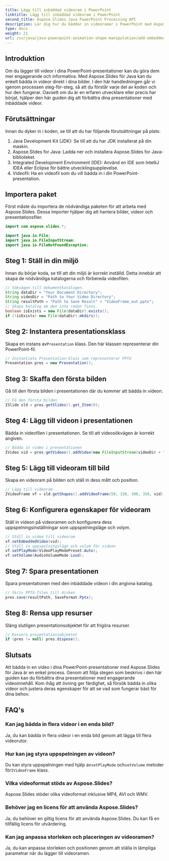 ```yaml
---
title: Lägg till inbäddad videoram i PowerPoint
linktitle: Lägg till inbäddad videoram i PowerPoint
second_title: Aspose.Slides Java PowerPoint Processing API
description: Lär dig hur du bäddar in videoramar i PowerPoint med Aspose.Slides för Java med denna steg-för-steg handledning. Förbättra dina presentationer enkelt.
type: docs
weight: 21
url: /sv/java/java-powerpoint-animation-shape-manipulation/add-embedded-video-frame-powerpoint/
---
```

## Introduktion
Om du lägger till videor i dina PowerPoint-presentationer kan du göra dem mer engagerande och informativa. Med Aspose.Slides för Java kan du enkelt bädda in videor direkt i dina bilder. I den här handledningen går vi igenom processen steg-för-steg, så att du förstår varje del av koden och hur den fungerar. Oavsett om du är en erfaren utvecklare eller precis har börjat, hjälper den här guiden dig att förbättra dina presentationer med inbäddade videor.
## Förutsättningar
Innan du dyker in i koden, se till att du har följande förutsättningar på plats:
1. Java Development Kit (JDK): Se till att du har JDK installerat på din maskin.
2. Aspose.Slides for Java: Ladda ner och installera Aspose.Slides for Java-biblioteket.
3. Integrated Development Environment (IDE): Använd en IDE som IntelliJ IDEA eller Eclipse för bättre utvecklingsupplevelse.
4. Videofil: Ha en videofil som du vill bädda in i din PowerPoint-presentation.
## Importera paket
Först måste du importera de nödvändiga paketen för att arbeta med Aspose.Slides. Dessa importer hjälper dig att hantera bilder, videor och presentationsfiler.
```java
import com.aspose.slides.*;

import java.io.File;
import java.io.FileInputStream;
import java.io.FileNotFoundException;
```
## Steg 1: Ställ in din miljö
Innan du börjar koda, se till att din miljö är korrekt inställd. Detta innebär att skapa de nödvändiga katalogerna och förbereda videofilen.
```java
// Sökvägen till dokumentkatalogen.
String dataDir = "Your Document Directory";
String videoDir = "Path to Your Video Directory";
String resultPath = "Path to Save Result" + "VideoFrame_out.pptx";
// Skapa katalog om den inte redan finns.
boolean isExists = new File(dataDir).exists();
if (!isExists) new File(dataDir).mkdirs();
```
## Steg 2: Instantera presentationsklass
 Skapa en instans av`Presentation` klass. Den här klassen representerar din PowerPoint-fil.
```java
// Instantiate Presentation-klass som representerar PPTX
Presentation pres = new Presentation();
```
## Steg 3: Skaffa den första bilden
Gå till den första bilden i presentationen där du kommer att bädda in videon.
```java
// Få den första bilden
ISlide sld = pres.getSlides().get_Item(0);
```
## Steg 4: Lägg till videon i presentationen
Bädda in videofilen i presentationen. Se till att videosökvägen är korrekt angiven.
```java
// Bädda in video i presentationen
IVideo vid = pres.getVideos().addVideo(new FileInputStream(videoDir + "Wildlife.mp4"), LoadingStreamBehavior.ReadStreamAndRelease);
```
## Steg 5: Lägg till videoram till bild
Skapa en videoram på bilden och ställ in dess mått och position.
```java
// Lägg till videoram
IVideoFrame vf = sld.getShapes().addVideoFrame(50, 150, 300, 350, vid);
```
## Steg 6: Konfigurera egenskaper för videoram
Ställ in videon på videoramen och konfigurera dess uppspelningsinställningar som uppspelningsläge och volym.
```java
// Ställ in video till videoram
vf.setEmbeddedVideo(vid);
// Ställ in uppspelningsläge och volym för videon
vf.setPlayMode(VideoPlayModePreset.Auto);
vf.setVolume(AudioVolumeMode.Loud);
```
## Steg 7: Spara presentationen
Spara presentationen med den inbäddade videon i din angivna katalog.
```java
// Skriv PPTX-filen till disken
pres.save(resultPath, SaveFormat.Pptx);
```
## Steg 8: Rensa upp resurser
Släng slutligen presentationsobjektet för att frigöra resurser.
```java
// Kassera presentationsobjektet
if (pres != null) pres.dispose();
```
## Slutsats
Att bädda in en video i dina PowerPoint-presentationer med Aspose.Slides för Java är en enkel process. Genom att följa stegen som beskrivs i den här guiden kan du förbättra dina presentationer med engagerande videoinnehåll. Kom ihåg att övning ger färdighet, så försök bädda in olika videor och justera deras egenskaper för att se vad som fungerar bäst för dina behov.
## FAQ's
### Kan jag bädda in flera videor i en enda bild?
Ja, du kan bädda in flera videor i en enda bild genom att lägga till flera videorutor.
### Hur kan jag styra uppspelningen av videon?
 Du kan styra uppspelningen med hjälp av`setPlayMode` och`setVolume` metoder för`IVideoFrame` klass.
### Vilka videoformat stöds av Aspose.Slides?
Aspose.Slides stöder olika videoformat inklusive MP4, AVI och WMV.
### Behöver jag en licens för att använda Aspose.Slides?
Ja, du behöver en giltig licens för att använda Aspose.Slides. Du kan få en tillfällig licens för utvärdering.
### Kan jag anpassa storleken och placeringen av videoramen?
Ja, du kan anpassa storleken och positionen genom att ställa in lämpliga parametrar när du lägger till videoramen.